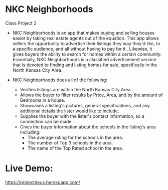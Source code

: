 # NKC Neighborhoods
Class Project 2

* NKC Neighborhoods is an app that makes buying and selling houses easier by taking real estate agents out of the equation.  This app allows sellers the opportunity to advertise their listings they way they'd like, to a specific audience, and all without having to pay for it .  Likewise, it gives buyers the ability to search for homes within a certain community.  Essentially, NKC Neighborhoods is a classified advertisement service that is devoted to finding and listing homes for sale, specifically in the North Kansas City Area.

* NKC Neighborhoods does all of the following:
    * Verifies listings are within the North Kansas City Area.
    * Allows the buyer to filter results by Price, Area, and by the amount of Bedrooms in a house.
    * Showcases a listing's pictures, general specifications, and any additional details the lister would like to include.  
    * Supplies the buyer with the lister's contact information, so a connection can be made.
    * Gives the buyer information about the schools in the listing's area including:
        * The average rating for the schools in the area.
        * The number of Top 3 schools in the area.
        * The name of the Top Rated school in the area.

# Live Demo: 

https://projectdeux.herokuapp.com/